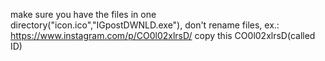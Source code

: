 make sure you have the files in one directory("icon.ico","IGpostDWNLD.exe"), 
don't rename files,
ex.:
https://www.instagram.com/p/CO0l02xlrsD/
copy this CO0l02xlrsD(called ID)

